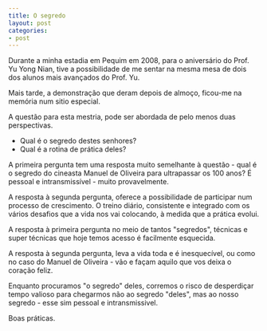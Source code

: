 ```yaml
---
title: O segredo
layout: post
categories:
- post
---
```

Durante a minha estadia em Pequim em 2008, para o aniversário do Prof. Yu Yong Nian, tive a possibilidade de me sentar na mesma mesa de dois dos alunos mais avançados do Prof. Yu. 

Mais tarde, a demonstração que deram depois de almoço, ficou-me na memória num sitio especial. 

A questão para esta mestria, pode ser abordada de pelo menos duas perspectivas. 

+ Qual é o segredo destes senhores? 
+ Qual é a rotina de prática deles?

A primeira pergunta tem uma resposta muito semelhante à questão - qual é o segredo do cineasta Manuel de Oliveira para ultrapassar os 100 anos? É pessoal e intransmissível - muito provavelmente. 

A resposta à segunda pergunta, oferece a possibilidade de participar num processo de crescimento. O treino diário, consistente e integrado com os vários desafios que a vida nos vai colocando, à medida que a prática evolui. 

A resposta à primeira pergunta no meio de tantos "segredos", técnicas e super técnicas que hoje temos acesso é facilmente esquecida. 

A resposta à segunda pergunta, leva a vida toda e é inesquecível, ou como no caso do Manuel de Oliveira - vão e façam aquilo que vos deixa o coração feliz. 

Enquanto procuramos "o segredo" deles, corremos o risco de desperdiçar tempo valioso para chegarmos não ao segredo "deles", mas ao nosso segredo - esse sim pessoal e intransmissivel.

Boas práticas. 
